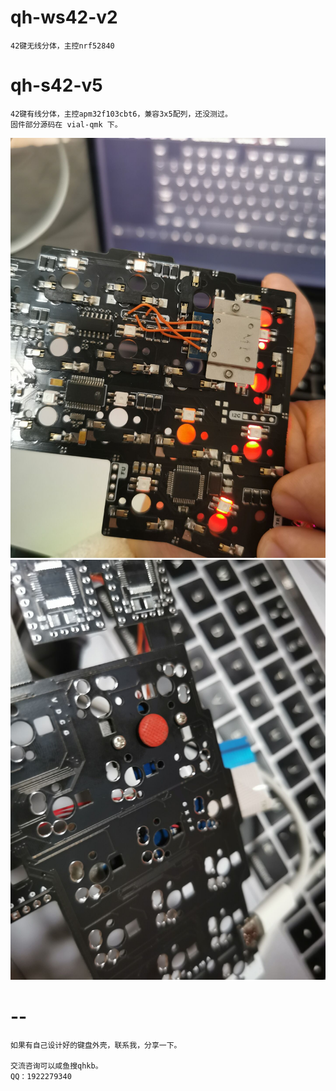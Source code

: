 # qh-ws42-v2

    42键无线分体，主控nrf52840

# qh-s42-v5

    42键有线分体，主控apm32f103cbt6，兼容3x5配列，还没测过。
    固件部分源码在 vial-qmk 下。

![qh-s42-v5-1](./resource/57b303ff65a90bccbc7d2f47cded3296.jpg)
![qh-s42-v5-1](./resource/832246a3c5fc5421cf722bc9d253761f.jpg)

# --

    如果有自己设计好的键盘外壳，联系我，分享一下。

    交流咨询可以咸鱼搜qhkb。
    QQ：1922279340

